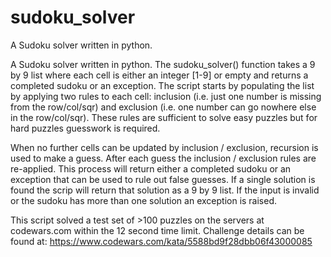 # sudoku_solver
A Sudoku solver written in python.

A Sudoku solver written in python. The sudoku_solver() function takes a 9 by 9 list where each cell is either an integer [1-9] or empty and returns a completed sudoku or an exception. The script starts by populating the list by applying two rules to each cell: inclusion (i.e. just one number is missing from the row/col/sqr) and exclusion (i.e. one number can go nowhere else in the row/col/sqr). These rules are sufficient to solve easy puzzles but for hard puzzles guesswork is required. 

When no further cells can be updated by inclusion / exclusion, recursion is used to make a guess. After each guess the inclusion / exclusion rules are re-applied. This process will return either a completed sudoku or an exception that can be used to rule out false guesses. If a single solution is found the scrip will return that solution as a 9 by 9 list. If the input is invalid or the sudoku has more than one solution an exception is raised.

This script solved a test set of >100 puzzles on the servers at codewars.com within the 12 second time limit. Challenge details can be found at: https://www.codewars.com/kata/5588bd9f28dbb06f43000085
